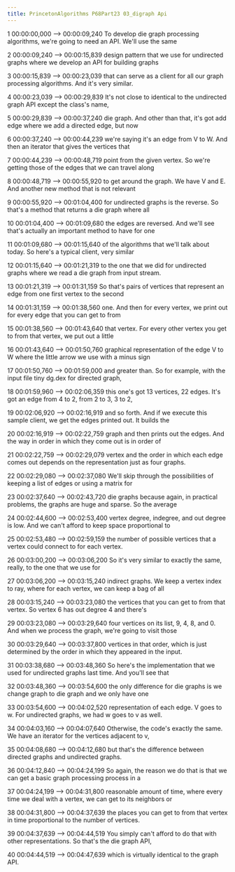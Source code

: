 ```yaml
---
title: PrincetonAlgorithms P68Part23 03_digraph Api
---
```


1
00:00:00,000 --> 00:00:09,240
To develop die graph processing algorithms, we're going to need an API. We'll use the same

2
00:00:09,240 --> 00:00:15,839
design pattern that we use for undirected graphs where we develop an API for building graphs

3
00:00:15,839 --> 00:00:23,039
that can serve as a client for all our graph processing algorithms. And it's very similar.

4
00:00:23,039 --> 00:00:29,839
It's not close to identical to the undirected graph API except the class's name,

5
00:00:29,839 --> 00:00:37,240
die graph. And other than that, it's got add edge where we add a directed edge, but now

6
00:00:37,240 --> 00:00:44,239
we're saying it's an edge from V to W. And then an iterator that gives the vertices that

7
00:00:44,239 --> 00:00:48,719
point from the given vertex. So we're getting those of the edges that we can travel along

8
00:00:48,719 --> 00:00:55,920
to get around the graph. We have V and E. And another new method that is not relevant

9
00:00:55,920 --> 00:01:04,400
for undirected graphs is the reverse. So that's a method that returns a die graph where all

10
00:01:04,400 --> 00:01:09,680
the edges are reversed. And we'll see that's actually an important method to have for one

11
00:01:09,680 --> 00:01:15,640
of the algorithms that we'll talk about today. So here's a typical client, very similar

12
00:01:15,640 --> 00:01:21,319
to the one that we did for undirected graphs where we read a die graph from input stream.

13
00:01:21,319 --> 00:01:31,159
So that's pairs of vertices that represent an edge from one first vertex to the second

14
00:01:31,159 --> 00:01:38,560
one. And then for every vertex, we print out for every edge that you can get to from

15
00:01:38,560 --> 00:01:43,640
that vertex. For every other vertex you get to from that vertex, we put out a little

16
00:01:43,640 --> 00:01:50,760
graphical representation of the edge V to W where the little arrow we use with a minus sign

17
00:01:50,760 --> 00:01:59,000
and greater than. So for example, with the input file tiny dg.dex for directed graph,

18
00:01:59,960 --> 00:02:06,359
this one's got 13 vertices, 22 edges. It's got an edge from 4 to 2, from 2 to 3, 3 to 2,

19
00:02:06,920 --> 00:02:16,919
and so forth. And if we execute this sample client, we get the edges printed out. It builds the

20
00:02:16,919 --> 00:02:22,759
graph and then prints out the edges. And the way in order in which they come out is in order of

21
00:02:22,759 --> 00:02:29,079
vertex and the order in which each edge comes out depends on the representation just as four graphs.

22
00:02:29,080 --> 00:02:37,080
We'll skip through the possibilities of keeping a list of edges or using a matrix for

23
00:02:37,640 --> 00:02:43,720
die graphs because again, in practical problems, the graphs are huge and sparse. So the average

24
00:02:44,600 --> 00:02:53,400
vertex degree, indegree, and out degree is low. And we can't afford to keep space proportional to

25
00:02:53,480 --> 00:02:59,159
the number of possible vertices that a vertex could connect to for each vertex.

26
00:03:00,200 --> 00:03:06,200
So it's very similar to exactly the same, really, to the one that we use for

27
00:03:06,200 --> 00:03:15,240
indirect graphs. We keep a vertex index to ray, where for each vertex, we can keep a bag of all

28
00:03:15,240 --> 00:03:23,080
the vertices that you can get to from that vertex. So vertex 6 has out degree 4 and there's

29
00:03:23,080 --> 00:03:29,640
four vertices on its list, 9, 4, 8, and 0. And when we process the graph, we're going to visit those

30
00:03:29,640 --> 00:03:37,800
vertices in that order, which is just determined by the order in which they appeared in the input.

31
00:03:38,680 --> 00:03:48,360
So here's the implementation that we used for undirected graphs last time. And you'll see that

32
00:03:48,360 --> 00:03:54,600
the only difference for die graphs is we change graph to die graph and we only have one

33
00:03:54,600 --> 00:04:02,520
representation of each edge. V goes to w. For undirected graphs, we had w goes to v as well.

34
00:04:03,160 --> 00:04:07,640
Otherwise, the code's exactly the same. We have an iterator for the vertices adjacent to v,

35
00:04:08,680 --> 00:04:12,680
but that's the difference between directed graphs and undirected graphs.

36
00:04:12,840 --> 00:04:24,199
So again, the reason we do that is that we can get a basic graph processing process in a

37
00:04:24,199 --> 00:04:31,800
reasonable amount of time, where every time we deal with a vertex, we can get to its neighbors or

38
00:04:31,800 --> 00:04:37,639
the places you can get to from that vertex in time proportional to the number of vertices.

39
00:04:37,639 --> 00:04:44,519
You simply can't afford to do that with other representations. So that's the die graph API,

40
00:04:44,519 --> 00:04:47,639
which is virtually identical to the graph API.

